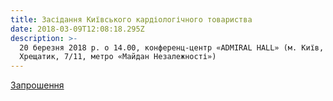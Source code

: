 ```yaml
---
title: Засідання Київського кардіологічного товариства
date: 2018-03-09T12:08:18.295Z
description: >-
  20 березня 2018 р. о 14.00, конференц-центр «ADMIRAL HALL» (м. Київ, вул
  Хрещатик, 7/11, метро «Майдан Незалежності»)
---
```

[Запрошення](http://strazhesko.org.ua/upload/zaproshennya_na-20_03_2018.pdf)
